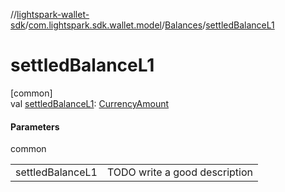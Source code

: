 //[lightspark-wallet-sdk](../../../index.md)/[com.lightspark.sdk.wallet.model](../index.md)/[Balances](index.md)/[settledBalanceL1](settled-balance-l1.md)

# settledBalanceL1

[common]\
val [settledBalanceL1](settled-balance-l1.md): [CurrencyAmount](../-currency-amount/index.md)

#### Parameters

common

| | |
|---|---|
| settledBalanceL1 | TODO write a good description |
